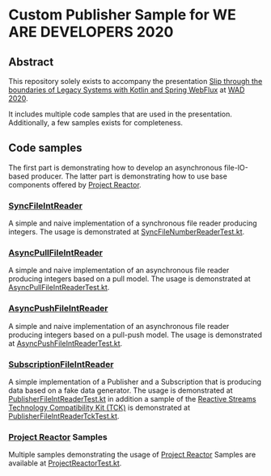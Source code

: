 # Custom Publisher Sample for WE ARE DEVELOPERS 2020
## Abstract
This repository solely exists to accompany the presentation [Slip through the boundaries of Legacy Systems with Kotlin and Spring WebFlux](https://wearedevelopers.com/sessions/slip-through-the-boundaries-of-legacy-systems-with-kotlin-and-spring-webflux) at [WAD 2020](https://www.wearedevelopers.com/).

It includes multiple code samples that are used in the presentation. Additionally, a few samples exists for completeness.

## Code samples
The first part is demonstrating how to develop an asynchronous file-IO-based producer.
The latter part is demonstrating how to use base components offered by [Project Reactor](https://projectreactor.io/).

### [SyncFileIntReader](./src/main/kotlin/de/porsche/wad2020/fileintreader/sync/SyncFileIntReader.kt)
A simple and naive implementation of a synchronous file reader producing integers.
The usage is demonstrated at [SyncFileNumberReaderTest.kt](./src/test/kotlin/de/porsche/wad2020/fileintreader/sync/SyncFileNumberReaderTest.kt).

### [AsyncPullFileIntReader](./src/main/kotlin/de/porsche/wad2020/fileintreader/async/AsyncPullFileIntReader.kt)
A simple and naive implementation of an asynchronous file reader producing integers based on a pull model.
The usage is demonstrated at [AsyncPullFileIntReaderTest.kt](./src/test/kotlin/de/porsche/wad2020/fileintreader/async/AsyncPullFileIntReaderTest.kt).

### [AsyncPushFileIntReader](./src/main/kotlin/de/porsche/wad2020/fileintreader/async/AsyncPushFileIntReader.kt)
A simple and naive implementation of an asynchronous file reader producing integers based on a pull-push model.
The usage is demonstrated at [AsyncPushFileIntReaderTest.kt](./src/test/kotlin/de/porsche/wad2020/fileintreader/async/AsyncPushFileIntReaderTest.kt).

### [SubscriptionFileIntReader](./src/main/kotlin/de/porsche/wad2020/fileintreader/reactive/PublisherFileIntReader.kt)
A simple implementation of a Publisher and a Subscription that is producing data based on a fake data generator.
The usage is demonstrated at [PublisherFileIntReaderTest.kt](./src/test/kotlin/de/porsche/wad2020/fileintreader/reactive/PublisherFileIntReaderTest.kt) in addition a sample of the [Reactive Streams Technology Compatibility Kit (TCK)](https://github.com/reactive-streams/reactive-streams-jvm/tree/master/tck) is demonstrated at [PublisherFileIntReaderTckTest.kt](./src/test/kotlin/de/porsche/wad2020/fileintreader/reactive/PublisherFileIntReaderTckTest.kt).

### [Project Reactor](https://projectreactor.io/) Samples
Multiple samples demonstrating the usage of [Project Reactor](https://projectreactor.io/) Samples are available at [ProjectReactorTest.kt](./src/test/kotlin/de/porsche/wad2020/fileintreader/projectreactor/ProjectReactorTest.kt).
